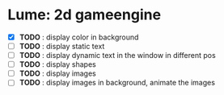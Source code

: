 # Lume: 2d gameengine

- [x] **TODO** : display color in background
- [ ] **TODO** : display static text
- [ ] **TODO** : display dynamic text in the window in different pos  
- [ ] **TODO** : display shapes   
- [ ] **TODO** : display images   
- [ ] **TODO** : display images in background, animate the images 
